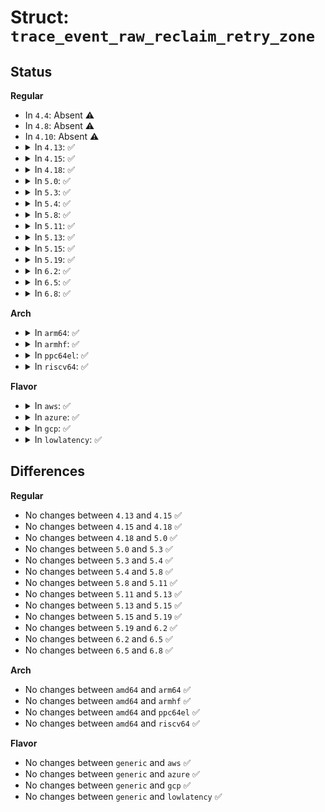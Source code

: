# Struct: <code>trace_event_raw_reclaim_retry_zone</code>

## Status
<b>Regular</b>
<ul>
<li>
In <code>4.4</code>: Absent ⚠️
</li>
<li>
In <code>4.8</code>: Absent ⚠️
</li>
<li>
In <code>4.10</code>: Absent ⚠️
</li>
<li>
<details>
<summary>In <code>4.13</code>: ✅</summary>

```c
struct trace_event_raw_reclaim_retry_zone {
    struct trace_entry ent;
    int node;
    int zone_idx;
    int order;
    long unsigned int reclaimable;
    long unsigned int available;
    long unsigned int min_wmark;
    int no_progress_loops;
    bool wmark_check;
    char __data[0];
};
```
</details>
</li>
<li>
<details>
<summary>In <code>4.15</code>: ✅</summary>

```c
struct trace_event_raw_reclaim_retry_zone {
    struct trace_entry ent;
    int node;
    int zone_idx;
    int order;
    long unsigned int reclaimable;
    long unsigned int available;
    long unsigned int min_wmark;
    int no_progress_loops;
    bool wmark_check;
    char __data[0];
};
```
</details>
</li>
<li>
<details>
<summary>In <code>4.18</code>: ✅</summary>

```c
struct trace_event_raw_reclaim_retry_zone {
    struct trace_entry ent;
    int node;
    int zone_idx;
    int order;
    long unsigned int reclaimable;
    long unsigned int available;
    long unsigned int min_wmark;
    int no_progress_loops;
    bool wmark_check;
    char __data[0];
};
```
</details>
</li>
<li>
<details>
<summary>In <code>5.0</code>: ✅</summary>

```c
struct trace_event_raw_reclaim_retry_zone {
    struct trace_entry ent;
    int node;
    int zone_idx;
    int order;
    long unsigned int reclaimable;
    long unsigned int available;
    long unsigned int min_wmark;
    int no_progress_loops;
    bool wmark_check;
    char __data[0];
};
```
</details>
</li>
<li>
<details>
<summary>In <code>5.3</code>: ✅</summary>

```c
struct trace_event_raw_reclaim_retry_zone {
    struct trace_entry ent;
    int node;
    int zone_idx;
    int order;
    long unsigned int reclaimable;
    long unsigned int available;
    long unsigned int min_wmark;
    int no_progress_loops;
    bool wmark_check;
    char __data[0];
};
```
</details>
</li>
<li>
<details>
<summary>In <code>5.4</code>: ✅</summary>

```c
struct trace_event_raw_reclaim_retry_zone {
    struct trace_entry ent;
    int node;
    int zone_idx;
    int order;
    long unsigned int reclaimable;
    long unsigned int available;
    long unsigned int min_wmark;
    int no_progress_loops;
    bool wmark_check;
    char __data[0];
};
```
</details>
</li>
<li>
<details>
<summary>In <code>5.8</code>: ✅</summary>

```c
struct trace_event_raw_reclaim_retry_zone {
    struct trace_entry ent;
    int node;
    int zone_idx;
    int order;
    long unsigned int reclaimable;
    long unsigned int available;
    long unsigned int min_wmark;
    int no_progress_loops;
    bool wmark_check;
    char __data[0];
};
```
</details>
</li>
<li>
<details>
<summary>In <code>5.11</code>: ✅</summary>

```c
struct trace_event_raw_reclaim_retry_zone {
    struct trace_entry ent;
    int node;
    int zone_idx;
    int order;
    long unsigned int reclaimable;
    long unsigned int available;
    long unsigned int min_wmark;
    int no_progress_loops;
    bool wmark_check;
    char __data[0];
};
```
</details>
</li>
<li>
<details>
<summary>In <code>5.13</code>: ✅</summary>

```c
struct trace_event_raw_reclaim_retry_zone {
    struct trace_entry ent;
    int node;
    int zone_idx;
    int order;
    long unsigned int reclaimable;
    long unsigned int available;
    long unsigned int min_wmark;
    int no_progress_loops;
    bool wmark_check;
    char __data[0];
};
```
</details>
</li>
<li>
<details>
<summary>In <code>5.15</code>: ✅</summary>

```c
struct trace_event_raw_reclaim_retry_zone {
    struct trace_entry ent;
    int node;
    int zone_idx;
    int order;
    long unsigned int reclaimable;
    long unsigned int available;
    long unsigned int min_wmark;
    int no_progress_loops;
    bool wmark_check;
    char __data[0];
};
```
</details>
</li>
<li>
<details>
<summary>In <code>5.19</code>: ✅</summary>

```c
struct trace_event_raw_reclaim_retry_zone {
    struct trace_entry ent;
    int node;
    int zone_idx;
    int order;
    long unsigned int reclaimable;
    long unsigned int available;
    long unsigned int min_wmark;
    int no_progress_loops;
    bool wmark_check;
    char __data[0];
};
```
</details>
</li>
<li>
<details>
<summary>In <code>6.2</code>: ✅</summary>

```c
struct trace_event_raw_reclaim_retry_zone {
    struct trace_entry ent;
    int node;
    int zone_idx;
    int order;
    long unsigned int reclaimable;
    long unsigned int available;
    long unsigned int min_wmark;
    int no_progress_loops;
    bool wmark_check;
    char __data[0];
};
```
</details>
</li>
<li>
<details>
<summary>In <code>6.5</code>: ✅</summary>

```c
struct trace_event_raw_reclaim_retry_zone {
    struct trace_entry ent;
    int node;
    int zone_idx;
    int order;
    long unsigned int reclaimable;
    long unsigned int available;
    long unsigned int min_wmark;
    int no_progress_loops;
    bool wmark_check;
    char __data[0];
};
```
</details>
</li>
<li>
<details>
<summary>In <code>6.8</code>: ✅</summary>

```c
struct trace_event_raw_reclaim_retry_zone {
    struct trace_entry ent;
    int node;
    int zone_idx;
    int order;
    long unsigned int reclaimable;
    long unsigned int available;
    long unsigned int min_wmark;
    int no_progress_loops;
    bool wmark_check;
    char __data[0];
};
```
</details>
</li>
</ul>
<b>Arch</b>
<ul>
<li>
<details>
<summary>In <code>arm64</code>: ✅</summary>

```c
struct trace_event_raw_reclaim_retry_zone {
    struct trace_entry ent;
    int node;
    int zone_idx;
    int order;
    long unsigned int reclaimable;
    long unsigned int available;
    long unsigned int min_wmark;
    int no_progress_loops;
    bool wmark_check;
    char __data[0];
};
```
</details>
</li>
<li>
<details>
<summary>In <code>armhf</code>: ✅</summary>

```c
struct trace_event_raw_reclaim_retry_zone {
    struct trace_entry ent;
    int node;
    int zone_idx;
    int order;
    long unsigned int reclaimable;
    long unsigned int available;
    long unsigned int min_wmark;
    int no_progress_loops;
    bool wmark_check;
    char __data[0];
};
```
</details>
</li>
<li>
<details>
<summary>In <code>ppc64el</code>: ✅</summary>

```c
struct trace_event_raw_reclaim_retry_zone {
    struct trace_entry ent;
    int node;
    int zone_idx;
    int order;
    long unsigned int reclaimable;
    long unsigned int available;
    long unsigned int min_wmark;
    int no_progress_loops;
    bool wmark_check;
    char __data[0];
};
```
</details>
</li>
<li>
<details>
<summary>In <code>riscv64</code>: ✅</summary>

```c
struct trace_event_raw_reclaim_retry_zone {
    struct trace_entry ent;
    int node;
    int zone_idx;
    int order;
    long unsigned int reclaimable;
    long unsigned int available;
    long unsigned int min_wmark;
    int no_progress_loops;
    bool wmark_check;
    char __data[0];
};
```
</details>
</li>
</ul>
<b>Flavor</b>
<ul>
<li>
<details>
<summary>In <code>aws</code>: ✅</summary>

```c
struct trace_event_raw_reclaim_retry_zone {
    struct trace_entry ent;
    int node;
    int zone_idx;
    int order;
    long unsigned int reclaimable;
    long unsigned int available;
    long unsigned int min_wmark;
    int no_progress_loops;
    bool wmark_check;
    char __data[0];
};
```
</details>
</li>
<li>
<details>
<summary>In <code>azure</code>: ✅</summary>

```c
struct trace_event_raw_reclaim_retry_zone {
    struct trace_entry ent;
    int node;
    int zone_idx;
    int order;
    long unsigned int reclaimable;
    long unsigned int available;
    long unsigned int min_wmark;
    int no_progress_loops;
    bool wmark_check;
    char __data[0];
};
```
</details>
</li>
<li>
<details>
<summary>In <code>gcp</code>: ✅</summary>

```c
struct trace_event_raw_reclaim_retry_zone {
    struct trace_entry ent;
    int node;
    int zone_idx;
    int order;
    long unsigned int reclaimable;
    long unsigned int available;
    long unsigned int min_wmark;
    int no_progress_loops;
    bool wmark_check;
    char __data[0];
};
```
</details>
</li>
<li>
<details>
<summary>In <code>lowlatency</code>: ✅</summary>

```c
struct trace_event_raw_reclaim_retry_zone {
    struct trace_entry ent;
    int node;
    int zone_idx;
    int order;
    long unsigned int reclaimable;
    long unsigned int available;
    long unsigned int min_wmark;
    int no_progress_loops;
    bool wmark_check;
    char __data[0];
};
```
</details>
</li>
</ul>

## Differences
<b>Regular</b>
<ul>
<li>
No changes between <code>4.13</code> and <code>4.15</code> ✅
</li>
<li>
No changes between <code>4.15</code> and <code>4.18</code> ✅
</li>
<li>
No changes between <code>4.18</code> and <code>5.0</code> ✅
</li>
<li>
No changes between <code>5.0</code> and <code>5.3</code> ✅
</li>
<li>
No changes between <code>5.3</code> and <code>5.4</code> ✅
</li>
<li>
No changes between <code>5.4</code> and <code>5.8</code> ✅
</li>
<li>
No changes between <code>5.8</code> and <code>5.11</code> ✅
</li>
<li>
No changes between <code>5.11</code> and <code>5.13</code> ✅
</li>
<li>
No changes between <code>5.13</code> and <code>5.15</code> ✅
</li>
<li>
No changes between <code>5.15</code> and <code>5.19</code> ✅
</li>
<li>
No changes between <code>5.19</code> and <code>6.2</code> ✅
</li>
<li>
No changes between <code>6.2</code> and <code>6.5</code> ✅
</li>
<li>
No changes between <code>6.5</code> and <code>6.8</code> ✅
</li>
</ul>
<b>Arch</b>
<ul>
<li>
No changes between <code>amd64</code> and <code>arm64</code> ✅
</li>
<li>
No changes between <code>amd64</code> and <code>armhf</code> ✅
</li>
<li>
No changes between <code>amd64</code> and <code>ppc64el</code> ✅
</li>
<li>
No changes between <code>amd64</code> and <code>riscv64</code> ✅
</li>
</ul>
<b>Flavor</b>
<ul>
<li>
No changes between <code>generic</code> and <code>aws</code> ✅
</li>
<li>
No changes between <code>generic</code> and <code>azure</code> ✅
</li>
<li>
No changes between <code>generic</code> and <code>gcp</code> ✅
</li>
<li>
No changes between <code>generic</code> and <code>lowlatency</code> ✅
</li>
</ul>

